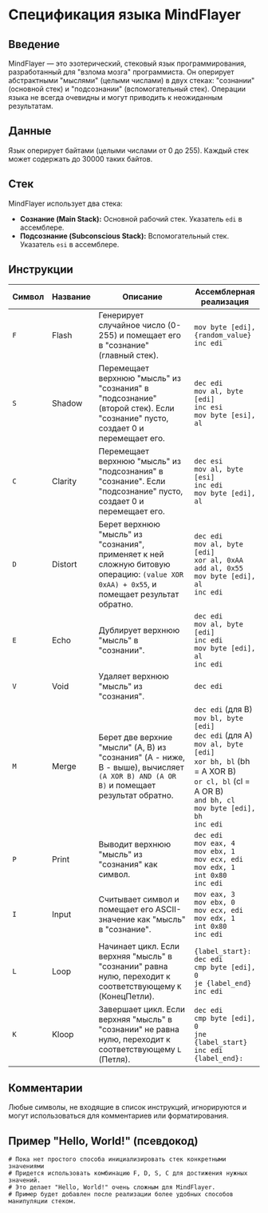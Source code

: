 # Спецификация языка MindFlayer

## Введение
MindFlayer — это эзотерический, стековый язык программирования, разработанный для "взлома мозга" программиста. Он оперирует абстрактными "мыслями" (целыми числами) в двух стеках: "сознании" (основной стек) и "подсознании" (вспомогательный стек). Операции языка не всегда очевидны и могут приводить к неожиданным результатам.

## Данные
Язык оперирует байтами (целыми числами от 0 до 255). Каждый стек может содержать до 30000 таких байтов.

## Стек
MindFlayer использует два стека:
*   **Сознание (Main Stack):** Основной рабочий стек. Указатель `edi` в ассемблере.
*   **Подсознание (Subconscious Stack):** Вспомогательный стек. Указатель `esi` в ассемблере.

## Инструкции

| Символ | Название    | Описание                                                                                                                              | Ассемблерная реализация                                                                                                                                                                                                 |
|--------|-------------|---------------------------------------------------------------------------------------------------------------------------------------|-------------------------------------------------------------------------------------------------------------------------------------------------------------------------------------------------------------------------|
| `F`    | Flash       | Генерирует случайное число (0-255) и помещает его в "сознание" (главный стек).                                                         | `mov byte [edi], {random_value}` <br> `inc edi`                                                                                                                                                                         |
| `S`    | Shadow      | Перемещает верхнюю "мысль" из "сознания" в "подсознание" (второй стек). Если "сознание" пусто, создает 0 и перемещает его.             | `dec edi` <br> `mov al, byte [edi]` <br> `inc esi` <br> `mov byte [esi], al`                                                                                                                                            |
| `C`    | Clarity     | Перемещает верхнюю "мысль" из "подсознания" в "сознание". Если "подсознание" пусто, создает 0 и перемещает его.                       | `dec esi` <br> `mov al, byte [esi]` <br> `inc edi` <br> `mov byte [edi], al`                                                                                                                                            |
| `D`    | Distort     | Берет верхнюю "мысль" из "сознания", применяет к ней сложную битовую операцию: `(value XOR 0xAA) + 0x55`, и помещает результат обратно. | `dec edi` <br> `mov al, byte [edi]` <br> `xor al, 0xAA` <br> `add al, 0x55` <br> `mov byte [edi], al` <br> `inc edi`                                                                                                      |
| `E`    | Echo        | Дублирует верхнюю "мысль" в "сознании".                                                                                               | `dec edi` <br> `mov al, byte [edi]` <br> `inc edi` <br> `mov byte [edi], al` <br> `inc edi`                                                                                                                            |
| `V`    | Void        | Удаляет верхнюю "мысль" из "сознания".                                                                                                | `dec edi`                                                                                                                                                                                                               |
| `M`    | Merge       | Берет две верхние "мысли" (A, B) из "сознания" (A - ниже, B - выше), вычисляет `(A XOR B) AND (A OR B)` и помещает результат обратно. | `dec edi` (для B) <br> `mov bl, byte [edi]` <br> `dec edi` (для A) <br> `mov al, byte [edi]` <br> `xor bh, bl` (bh = A XOR B) <br> `or cl, bl` (cl = A OR B) <br> `and bh, cl` <br> `mov byte [edi], bh` <br> `inc edi` |
| `P`    | Print       | Выводит верхнюю "мысль" из "сознания" как символ.                                                                                    | `dec edi` <br> `mov eax, 4` <br> `mov ebx, 1` <br> `mov ecx, edi` <br> `mov edx, 1` <br> `int 0x80` <br> `inc edi`                                                                                                      |
| `I`    | Input       | Считывает символ и помещает его ASCII-значение как "мысль" в "сознание".                                                             | `mov eax, 3` <br> `mov ebx, 0` <br> `mov ecx, edi` <br> `mov edx, 1` <br> `int 0x80` <br> `inc edi`                                                                                                                     |
| `L`    | Loop        | Начинает цикл. Если верхняя "мысль" в "сознании" равна нулю, переходит к соответствующему `K` (КонецПетли).                          | `{label_start}:` <br> `dec edi` <br> `cmp byte [edi], 0` <br> `je {label_end}` <br> `inc edi`                                                                                                                           |
| `K`    | Kloop       | Завершает цикл. Если верхняя "мысль" в "сознании" не равна нулю, переходит к соответствующему `L` (Петля).                           | `dec edi` <br> `cmp byte [edi], 0` <br> `jne {label_start}` <br> `inc edi` <br> `{label_end}:`                                                                                                                           |

## Комментарии
Любые символы, не входящие в список инструкций, игнорируются и могут использоваться для комментариев или форматирования.

## Пример "Hello, World!" (псевдокод)
```
# Пока нет простого способа инициализировать стек конкретными значениями
# Придется использовать комбинацию F, D, S, C для достижения нужных значений.
# Это делает "Hello, World!" очень сложным для MindFlayer.
# Пример будет добавлен после реализации более удобных способов манипуляции стеком.